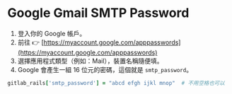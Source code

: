 
# Google Gmail SMTP Password 

1. 登入你的 Google 帳戶。
2. 前往 👉 [https://myaccount.google.com/apppasswords](https://myaccount.google.com/apppasswords)
3. 選擇應用程式類型（例如：Mail），裝置名稱隨便填。
4. Google 會產生一組 16 位元的密碼，這個就是 `smtp_password`。

```ruby
gitlab_rails['smtp_password'] = "abcd efgh ijkl mnop"  # 不用空格也可以
```